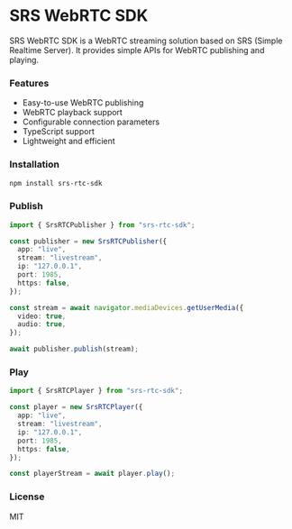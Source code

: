 # SRS WebRTC SDK

SRS WebRTC SDK is a WebRTC streaming solution based on SRS (Simple Realtime Server). It provides simple APIs for WebRTC publishing and playing.

### Features

- Easy-to-use WebRTC publishing
- WebRTC playback support
- Configurable connection parameters
- TypeScript support
- Lightweight and efficient

### Installation

```bash
npm install srs-rtc-sdk
```

### Publish

```ts
import { SrsRTCPublisher } from "srs-rtc-sdk";

const publisher = new SrsRTCPublisher({
  app: "live",
  stream: "livestream",
  ip: "127.0.0.1",
  port: 1985,
  https: false,
});

const stream = await navigator.mediaDevices.getUserMedia({
  video: true,
  audio: true,
});

await publisher.publish(stream);

```

### Play

```ts
import { SrsRTCPlayer } from "srs-rtc-sdk";

const player = new SrsRTCPlayer({
  app: "live",
  stream: "livestream",
  ip: "127.0.0.1",
  port: 1985,
  https: false,
});

const playerStream = await player.play();
```

### License

MIT
